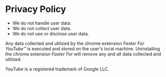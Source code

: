 # Privacy Policy

- We do not handle user data.
- We do not collect user data.
- We do not use or disclose user data.

Any data collected and utilized by the chrome extension _Faster For YouTube™_ is executed and stored on the user's local machine. Uninstalling the chrome extension _Faster For_ will remove any and all data collected and utilized.

YouTube is a registered trademark of Google LLC.